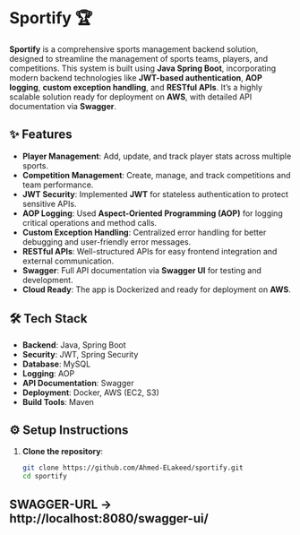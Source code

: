 # Sportify 🏆
**Sportify** is a comprehensive sports management backend solution, designed to streamline the management of sports teams, players, and competitions. This system is built using **Java Spring Boot**, incorporating modern backend technologies like **JWT-based authentication**, **AOP logging**, **custom exception handling**, and **RESTful APIs**. It’s a highly scalable solution ready for deployment on **AWS**, with detailed API documentation via **Swagger**.

## ✨ Features
- **Player Management**: Add, update, and track player stats across multiple sports.
- **Competition Management**: Create, manage, and track competitions and team performance.
- **JWT Security**: Implemented **JWT** for stateless authentication to protect sensitive APIs.
- **AOP Logging**: Used **Aspect-Oriented Programming (AOP)** for logging critical operations and method calls.
- **Custom Exception Handling**: Centralized error handling for better debugging and user-friendly error messages.
- **RESTful APIs**: Well-structured APIs for easy frontend integration and external communication.
- **Swagger**: Full API documentation via **Swagger UI** for testing and development.
- **Cloud Ready**: The app is Dockerized and ready for deployment on **AWS**.

## 🛠 Tech Stack
- **Backend**: Java, Spring Boot
- **Security**: JWT, Spring Security
- **Database**: MySQL
- **Logging**: AOP
- **API Documentation**: Swagger
- **Deployment**: Docker, AWS (EC2, S3)
- **Build Tools**: Maven

## ⚙️ Setup Instructions
1. **Clone the repository**:
   ```bash
   git clone https://github.com/Ahmed-ELakeed/sportify.git
   cd sportify

## SWAGGER-URL -> http://localhost:8080/swagger-ui/
